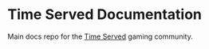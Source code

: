 # Time Served Documentation
Main docs repo for the [Time Served](www.timeservedrp.com) gaming community.